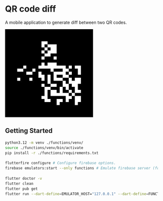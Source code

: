 # QR code diff

A mobile application to generate diff between two QR codes.

![QR code diff logo](https://github.com/lusimeon/qrcode-diff/blob/gh-pages/_images/logo.jpg)

## Getting Started

```bash
python3.12 -m venv ./functions/venv/
source ./functions/venv/bin/activate
pip install -r ./functions/requirements.txt

flutterfire configure # Configure firebase options.
firebase emulators:start --only functions # Emulate firebase server (for dev env).

flutter doctor -v
flutter clean
flutter pub get
flutter run --dart-define=EMULATOR_HOST="127.0.0.1" --dart-define=FUNCTIONS_EMULATOR_PORT="5001"
```
